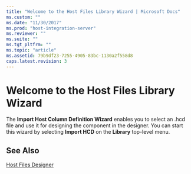 ```yaml
---
title: "Welcome to the Host Files Library Wizard | Microsoft Docs"
ms.custom: ""
ms.date: "11/30/2017"
ms.prod: "host-integration-server"
ms.reviewer: ""
ms.suite: ""
ms.tgt_pltfrm: ""
ms.topic: "article"
ms.assetid: 79b9df23-7255-4905-83bc-1130a2f558d8
caps.latest.revision: 3
---
```

# Welcome to the Host Files Library Wizard
The **Import Host Column Definition Wizard** enables you to select an .hcd file and use it for designing the component in the designer. You can start this wizard by selecting **Import HCD** on the **Library** top-level menu.  
  
## See Also  
 [Host Files Designer](../core/host-files-designer1.md)